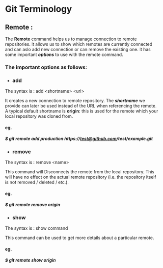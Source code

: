 # Git Terminology

## Remote :
The **Remote** command helps us to manage connection to remote repositories.
It allows us to show which remotes are currently connected and can aslo add new connection or can remove the existing one.
It has some important ***options*** to use with the remote command.

### The important options as follows:
* ### add
 
 The syntax is : add \<shortname> <url\>
 
 It creates a new connection to remote repository. The ***shortname*** we provide can later be used instead of the URL when referencing the remote.
 A typical default shortname is **origin:** this is used for the remote which your local repository was cloned from. 
 
 #### eg.
 ##### $ git remote add production https://test@github.com/test/example.git

* ### remove

The syntax is : remove \<name\>

This command will Disconnects the remote from the local repository. 
This will have no effect on the actual remote repository (i.e. the repository itself is not removed / deleted / etc.).

#### eg.
##### $ git remote remove origin

* ### show

The syntax is : show <remote-name> command
 
This command can be used to get more details about a particular remote.
#### eg.
##### $ git remote show origin
